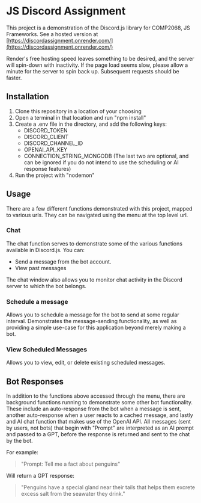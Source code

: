 # JS Discord Assignment

This project is a demonstration of the Discord.js library for COMP2068, JS Frameworks. See a hosted version at [https://discordassignment.onrender.com/](https://discordassignment.onrender.com/)

Render's free hosting speed leaves something to be desired, and the server will spin-down with inactivity. If the page load seems slow, please allow a minute for the server to spin back up. Subsequent requests should be faster.

## Installation

1. Clone this repository in a location of your choosing
2. Open a terminal in that location and run "npm install"
3. Create a .env file in the directory, and add the following keys:
    - DISCORD_TOKEN
    - DISCORD_CLIENT
    - DISCORD_CHANNEL_ID
    - OPENAI_API_KEY
    - CONNECTION_STRING_MONGODB
    (The last two are optional, and can be ignored if you do not intend to use the scheduling or AI response features)
4. Run the project with "nodemon"

## Usage

There are a few different functions demonstrated with this project, mapped to various urls. They can be navigated using the menu at the top level url. 

### Chat

The chat function serves to demonstrate some of the various functions available in Discord.js. You can:
- Send a message from the bot account.
- View past messages

The chat window also allows you to monitor chat activity in the Discord server to which the bot belongs. 

### Schedule a message

Allows you to schedule a message for the bot to send at some regular interval. Demonstrates the message-sending functionality, as well as providing a simple use-case for this application beyond merely making a bot.

### View Scheduled Messages

Allows you to view, edit, or delete existing scheduled messages.

## Bot Responses

In addition to the functions above accessed through the menu, there are background functions running to demonstrate some other bot functionality. These include an auto-response from the bot when a message is sent, another auto-response when a user reacts to a cached message, and lastly and AI chat function that makes use of the OpenAI API. All messages (sent by users, not bots) that begin with "Prompt" are interpreted as an AI prompt and passed to a GPT, before the response is returned and sent to the chat by the bot.

For example:

> "Prompt: Tell me a fact about penguins"

Will return a GPT response:

> "Penguins have a special gland near their tails that helps them excrete excess salt from the seawater they drink."